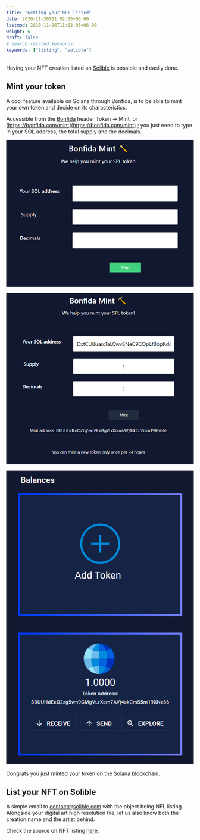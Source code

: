 ```yaml
---
title: "Getting your NFT listed"
date: 2020-11-26T11:02:05+06:00
lastmod: 2020-11-26T11:02:05+06:00
weight: 6
draft: false
# search related keywords
keywords: ["listing", "solible"]
---
```


Having your NFT creation listed on [Solible](https://solible.com/#/) is possible and easily done.

## Mint your token

A cool feature available on Solana through Bonfida, is to be able to mint your own token and decide on its characteristics.

Accessible from the [Bonfida](https://bonfida.com/) header Token -> Mint, or [https://bonfida.com/mint](https://bonfida.com/mint) ; you just need to type in your SOL address, the total supply and the decimals.

![list-1](list-1.png)

![list-2](list-2.png)

![list-3](list-3.png)

Congrats you just minted your token on the Solana blockchain.

## List your NFT on Solible

A simple email to [contact@solible.com](mailto:contact@solible.com) with the object being NFL listing.
Alongside your digital art high resolution file, let us also know both the creation name and the artist behind.

Check the source on NFT listing [here](https://solible.com/#/list-nft).
